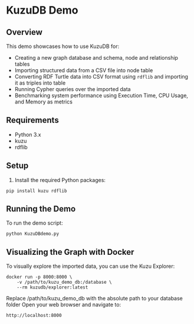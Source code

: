 # KuzuDB Demo

## Overview
This demo showcases how to use KuzuDB for:
- Creating a new graph database and schema, node and relationship tables
- Importing structured data from a CSV file into node table
- Converting RDF Turtle data  into CSV format using `rdflib` and importing it as triples into table
- Running Cypher queries over the imported data
- Benchmarking system performance using Execution Time, CPU Usage, and Memory as metrics

## Requirements
- Python 3.x
- kuzu 
- rdflib 

## Setup
1. Install the required Python packages:
```shell
pip install kuzu rdflib 
```

## Running the Demo
To run the demo script:
```shell
python KuzuDBdemo.py
```

## Visualizing the Graph with Docker
To visually explore the imported data, you can use the Kuzu Explorer:
```shell
docker run -p 8000:8000 \
    -v /path/to/kuzu_demo_db:/database \
    --rm kuzudb/explorer:latest
```
Replace /path/to/kuzu_demo_db with the absolute path to your database folder 
Open your web browser and navigate to:
```shell
http://localhost:8000
```

